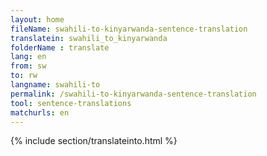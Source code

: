 ```yaml
---
layout: home
fileName: swahili-to-kinyarwanda-sentence-translation
translatein: swahili_to_kinyarwanda
folderName : translate
lang: en
from: sw
to: rw
langname: swahili-to
permalink: /swahili-to-kinyarwanda-sentence-translation
tool: sentence-translations
matchurls: en
---
```

{% include section/translateinto.html %}

